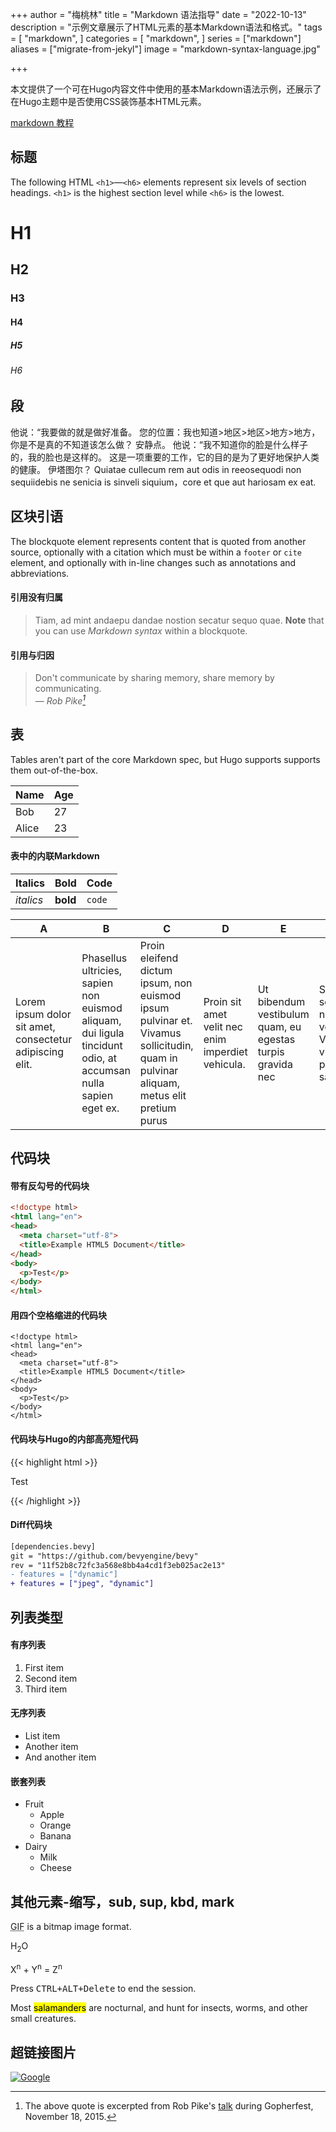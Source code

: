 +++
author = "梅桃林"
title = "Markdown 语法指导"
date = "2022-10-13"
description = "示例文章展示了HTML元素的基本Markdown语法和格式。"
tags = [
    "markdown",
]
categories = [
    "markdown",
]
series = ["markdown"]
aliases = ["migrate-from-jekyl"]
image = "markdown-syntax-language.jpg"

+++

本文提供了一个可在Hugo内容文件中使用的基本Markdown语法示例，还展示了在Hugo主题中是否使用CSS装饰基本HTML元素。
<!--more-->

[markdown 教程](https://markdown.jianguoyun.com/jiaocheng)
## 标题

The following HTML `<h1>`—`<h6>` elements represent six levels of section headings. `<h1>` is the highest section level while `<h6>` is the lowest.

# H1
## H2
### H3
#### H4
##### H5
###### H6

##  段

他说：“我要做的就是做好准备。
您的位置：我也知道>地区>地区>地方>地方，
你是不是真的不知道该怎么做？
安静点。
他说：“我不知道你的脸是什么样子的，我的脸也是这样的。
这是一项重要的工作，它的目的是为了更好地保护人类的健康。
伊塔图尔？
Quiatae cullecum rem aut odis in reeosequodi non sequiidebis ne senicia is sinveli siquium，core et que aut hariosam ex eat.

## 区块引语

The blockquote element represents content that is quoted from another source, optionally with a citation which must be within a `footer` or `cite` element, and optionally with in-line changes such as annotations and abbreviations.

#### 引用没有归属

> Tiam, ad mint andaepu dandae nostion secatur sequo quae.
> **Note** that you can use *Markdown syntax* within a blockquote.

#### 引用与归因

> Don't communicate by sharing memory, share memory by communicating.<br>
> — <cite>Rob Pike[^1]</cite>

[^1]: The above quote is excerpted from Rob Pike's [talk](https://www.youtube.com/watch?v=PAAkCSZUG1c) during Gopherfest, November 18, 2015.

## 表

Tables aren't part of the core Markdown spec, but Hugo supports supports them out-of-the-box.

   Name | Age
--------|------
    Bob | 27
  Alice | 23

#### 表中的内联Markdown

| Italics   | Bold     | Code   |
| --------  | -------- | ------ |
| *italics* | **bold** | `code` |

| A                                                        | B                                                                                                             | C                                                                                                                                    | D                                                 | E                                                          | F                                                                    |
|----------------------------------------------------------|---------------------------------------------------------------------------------------------------------------|--------------------------------------------------------------------------------------------------------------------------------------|---------------------------------------------------|------------------------------------------------------------|----------------------------------------------------------------------|
| Lorem ipsum dolor sit amet, consectetur adipiscing elit. | Phasellus ultricies, sapien non euismod aliquam, dui ligula tincidunt odio, at accumsan nulla sapien eget ex. | Proin eleifend dictum ipsum, non euismod ipsum pulvinar et. Vivamus sollicitudin, quam in pulvinar aliquam, metus elit pretium purus | Proin sit amet velit nec enim imperdiet vehicula. | Ut bibendum vestibulum quam, eu egestas turpis gravida nec | Sed scelerisque nec turpis vel viverra. Vivamus vitae pretium sapien |

## 代码块

#### 带有反勾号的代码块

```html
<!doctype html>
<html lang="en">
<head>
  <meta charset="utf-8">
  <title>Example HTML5 Document</title>
</head>
<body>
  <p>Test</p>
</body>
</html>
```

#### 用四个空格缩进的代码块

    <!doctype html>
    <html lang="en">
    <head>
      <meta charset="utf-8">
      <title>Example HTML5 Document</title>
    </head>
    <body>
      <p>Test</p>
    </body>
    </html>

#### 代码块与Hugo的内部高亮短代码
{{< highlight html >}}
<!doctype html>
<html lang="en">
<head>
  <meta charset="utf-8">
  <title>Example HTML5 Document</title>
</head>
<body>
  <p>Test</p>
</body>
</html>
{{< /highlight >}}

#### Diff代码块

```diff
[dependencies.bevy]
git = "https://github.com/bevyengine/bevy"
rev = "11f52b8c72fc3a568e8bb4a4cd1f3eb025ac2e13"
- features = ["dynamic"]
+ features = ["jpeg", "dynamic"]
```

## 列表类型

#### 有序列表

1. First item
2. Second item
3. Third item

#### 无序列表

* List item
* Another item
* And another item

#### 嵌套列表

* Fruit
  * Apple
  * Orange
  * Banana
* Dairy
  * Milk
  * Cheese

## 其他元素-缩写，sub, sup, kbd, mark

<abbr title="Graphics Interchange Format">GIF</abbr> is a bitmap image format.

H<sub>2</sub>O

X<sup>n</sup> + Y<sup>n</sup> = Z<sup>n</sup>

Press <kbd><kbd>CTRL</kbd>+<kbd>ALT</kbd>+<kbd>Delete</kbd></kbd> to end the session.

Most <mark>salamanders</mark> are nocturnal, and hunt for insects, worms, and other small creatures.

## 超链接图片

[![Google](https://www.google.com/images/branding/googlelogo/1x/googlelogo_light_color_272x92dp.png)](https://google.com)

